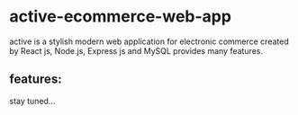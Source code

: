 # active-ecommerce-web-app
active is a stylish modern web application for electronic commerce created by React js, Node.js, Express js and MySQL provides many features.
## features:
stay tuned...
